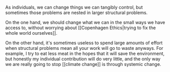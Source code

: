 As individuals, we can change things we can tangibly control, but sometimes those problems are nested in larger structural problems. 

On the one hand, we should change what we can in the small ways we have access to, without worrying about [[Copenhagen Ethics|trying to fix the whole world ourselves]].

On the other hand, it's sometimes useless to spend large amounts of effort when structural problems mean all your work will go to waste anyways. For example, I try to eat less meat in the hopes that it will save the environment, but honestly my individual contribution will do very little, and the only way we are really going to stop [[climate change]] is through systemic change.
